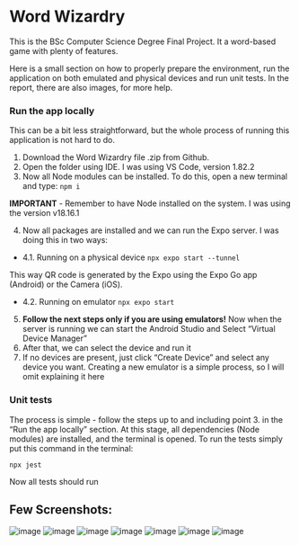 # Word Wizardry

This is the BSc Computer Science Degree Final Project. It a word-based game with plenty of features.

Here is a small section on how to properly prepare the environment, run the application on both emulated and physical devices and run unit tests. 
In the report, there are also images, for more help.

### Run the app locally
This can be a bit less straightforward, but the whole process of running this application is not hard to do.

1. Download the Word Wizardry file .zip from Github. 
2. Open the folder using IDE. I was using VS Code, version 1.82.2
3. Now all Node modules can be installed. To do this, open a new terminal and type:  `npm i`

**IMPORTANT** - Remember to have Node installed on the system. I was using the version v18.16.1

4. Now all packages are installed and we can run the Expo server. I was doing this in two ways:

 - 4.1. Running on a physical device
`npx expo start --tunnel`

This way QR code is generated by the Expo using the Expo Go app (Android) or the Camera (iOS).

 - 4.2. Running on emulator
`npx expo start`

5. **Follow the next steps only if you are using emulators!** Now when the server is running we can start the Android Studio and Select “Virtual Device Manager”
6. After that, we can select the device and run it
7. If no devices are present, just click “Create Device” and select any device you want. Creating a new emulator is a simple process, so I will omit explaining it here

### Unit tests
The process is simple - follow the steps up to and including point 3. in the “Run the app locally” section. At this stage, all dependencies (Node modules) are installed, and the terminal is opened. To run the tests simply put this command in the terminal:

`npx jest`

Now all tests should run

## Few Screenshots:

![image](https://github.com/user-attachments/assets/a94193cb-9001-41a3-9885-c4bc853bce27)
![image](https://github.com/user-attachments/assets/54f15056-e755-4964-82a7-942cd5f05450)
![image](https://github.com/user-attachments/assets/c48c8823-6fb6-46ae-bcd3-d4fee93dc753)
![image](https://github.com/user-attachments/assets/7483624d-521b-4877-be3d-896514c078b0)
![image](https://github.com/user-attachments/assets/8c3748bd-4482-415a-a29f-a25bd76af4e7)
![image](https://github.com/user-attachments/assets/b00bb938-4e40-412e-88b0-cd477a31b9c3)
![image](https://github.com/user-attachments/assets/e18dce3e-7dac-4e5a-a6b9-2d71e6b794ea)




